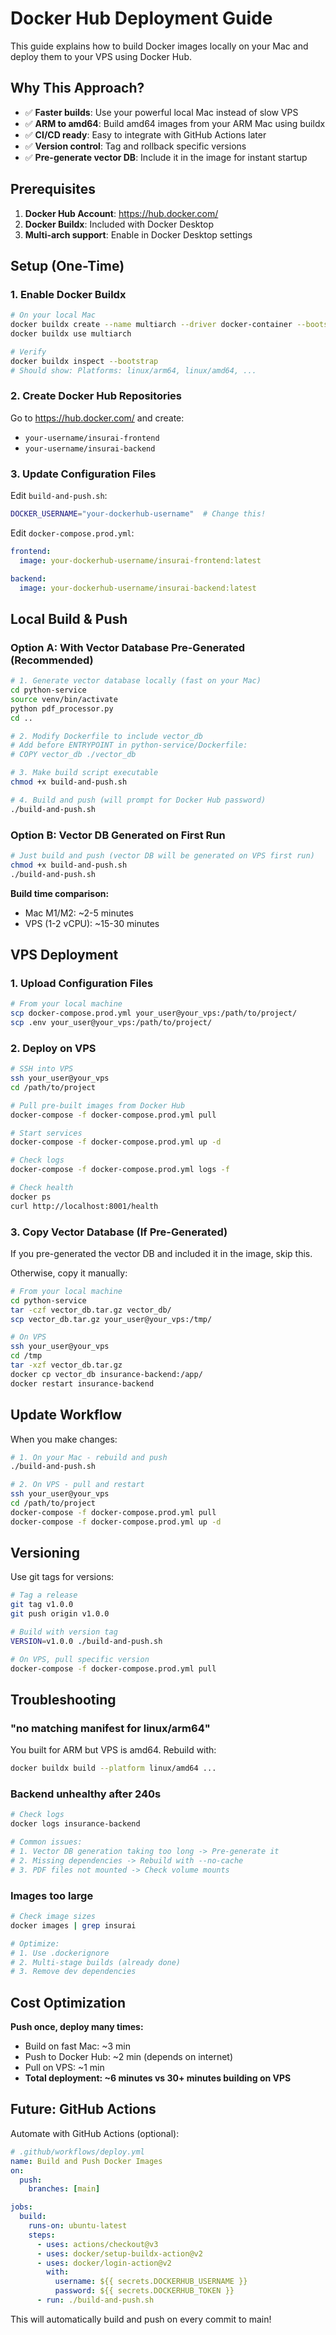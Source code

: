 # Docker Hub Deployment Guide

This guide explains how to build Docker images locally on your Mac and deploy them to your VPS using Docker Hub.

## Why This Approach?

- ✅ **Faster builds**: Use your powerful local Mac instead of slow VPS
- ✅ **ARM to amd64**: Build amd64 images from your ARM Mac using buildx
- ✅ **CI/CD ready**: Easy to integrate with GitHub Actions later
- ✅ **Version control**: Tag and rollback specific versions
- ✅ **Pre-generate vector DB**: Include it in the image for instant startup

## Prerequisites

1. **Docker Hub Account**: https://hub.docker.com/
2. **Docker Buildx**: Included with Docker Desktop
3. **Multi-arch support**: Enable in Docker Desktop settings

## Setup (One-Time)

### 1. Enable Docker Buildx

```bash
# On your local Mac
docker buildx create --name multiarch --driver docker-container --bootstrap
docker buildx use multiarch

# Verify
docker buildx inspect --bootstrap
# Should show: Platforms: linux/arm64, linux/amd64, ...
```

### 2. Create Docker Hub Repositories

Go to https://hub.docker.com/ and create:
- `your-username/insurai-frontend`
- `your-username/insurai-backend`

### 3. Update Configuration Files

Edit `build-and-push.sh`:
```bash
DOCKER_USERNAME="your-dockerhub-username"  # Change this!
```

Edit `docker-compose.prod.yml`:
```yaml
frontend:
  image: your-dockerhub-username/insurai-frontend:latest

backend:
  image: your-dockerhub-username/insurai-backend:latest
```

## Local Build & Push

### Option A: With Vector Database Pre-Generated (Recommended)

```bash
# 1. Generate vector database locally (fast on your Mac)
cd python-service
source venv/bin/activate
python pdf_processor.py
cd ..

# 2. Modify Dockerfile to include vector_db
# Add before ENTRYPOINT in python-service/Dockerfile:
# COPY vector_db ./vector_db

# 3. Make build script executable
chmod +x build-and-push.sh

# 4. Build and push (will prompt for Docker Hub password)
./build-and-push.sh
```

### Option B: Vector DB Generated on First Run

```bash
# Just build and push (vector DB will be generated on VPS first run)
chmod +x build-and-push.sh
./build-and-push.sh
```

**Build time comparison:**
- Mac M1/M2: ~2-5 minutes
- VPS (1-2 vCPU): ~15-30 minutes

## VPS Deployment

### 1. Upload Configuration Files

```bash
# From your local machine
scp docker-compose.prod.yml your_user@your_vps:/path/to/project/
scp .env your_user@your_vps:/path/to/project/
```

### 2. Deploy on VPS

```bash
# SSH into VPS
ssh your_user@your_vps
cd /path/to/project

# Pull pre-built images from Docker Hub
docker-compose -f docker-compose.prod.yml pull

# Start services
docker-compose -f docker-compose.prod.yml up -d

# Check logs
docker-compose -f docker-compose.prod.yml logs -f

# Check health
docker ps
curl http://localhost:8001/health
```

### 3. Copy Vector Database (If Pre-Generated)

If you pre-generated the vector DB and included it in the image, skip this.

Otherwise, copy it manually:

```bash
# From your local machine
cd python-service
tar -czf vector_db.tar.gz vector_db/
scp vector_db.tar.gz your_user@your_vps:/tmp/

# On VPS
ssh your_user@your_vps
cd /tmp
tar -xzf vector_db.tar.gz
docker cp vector_db insurance-backend:/app/
docker restart insurance-backend
```

## Update Workflow

When you make changes:

```bash
# 1. On your Mac - rebuild and push
./build-and-push.sh

# 2. On VPS - pull and restart
ssh your_user@your_vps
cd /path/to/project
docker-compose -f docker-compose.prod.yml pull
docker-compose -f docker-compose.prod.yml up -d
```

## Versioning

Use git tags for versions:

```bash
# Tag a release
git tag v1.0.0
git push origin v1.0.0

# Build with version tag
VERSION=v1.0.0 ./build-and-push.sh

# On VPS, pull specific version
docker-compose -f docker-compose.prod.yml pull
```

## Troubleshooting

### "no matching manifest for linux/arm64"
You built for ARM but VPS is amd64. Rebuild with:
```bash
docker buildx build --platform linux/amd64 ...
```

### Backend unhealthy after 240s
```bash
# Check logs
docker logs insurance-backend

# Common issues:
# 1. Vector DB generation taking too long -> Pre-generate it
# 2. Missing dependencies -> Rebuild with --no-cache
# 3. PDF files not mounted -> Check volume mounts
```

### Images too large
```bash
# Check image sizes
docker images | grep insurai

# Optimize:
# 1. Use .dockerignore
# 2. Multi-stage builds (already done)
# 3. Remove dev dependencies
```

## Cost Optimization

**Push once, deploy many times:**
- Build on fast Mac: ~3 min
- Push to Docker Hub: ~2 min (depends on internet)
- Pull on VPS: ~1 min
- **Total deployment: ~6 minutes vs 30+ minutes building on VPS**

## Future: GitHub Actions

Automate with GitHub Actions (optional):

```yaml
# .github/workflows/deploy.yml
name: Build and Push Docker Images
on:
  push:
    branches: [main]

jobs:
  build:
    runs-on: ubuntu-latest
    steps:
      - uses: actions/checkout@v3
      - uses: docker/setup-buildx-action@v2
      - uses: docker/login-action@v2
        with:
          username: ${{ secrets.DOCKERHUB_USERNAME }}
          password: ${{ secrets.DOCKERHUB_TOKEN }}
      - run: ./build-and-push.sh
```

This will automatically build and push on every commit to main!

